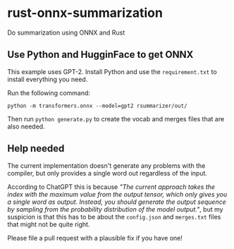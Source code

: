 # rust-onnx-summarization
Do summarization using ONNX and Rust


## Use Python and HugginFace to get ONNX
This example uses GPT-2. Install Python and use the `requirement.txt` to install everything you need.

Run the following command:

```
python -m transformers.onnx --model=gpt2 rsummarizer/out/
```

Then run `python generate.py` to create the vocab and merges files that are also needed.

## Help needed
The current implementation doesn't generate any problems with the compiler, but only provides a single word out regardless of the input.

According to ChatGPT this is because _"The current approach takes the index with the maximum value from the output tensor, which only gives you a single word as output. Instead, you should generate the output sequence by sampling from the probability distribution of the model output."_, but my suspicion is that this has to be about the `config.json` and `merges.txt` files that might not be quite right.

Please file a pull request with a plausible fix if you have one!
